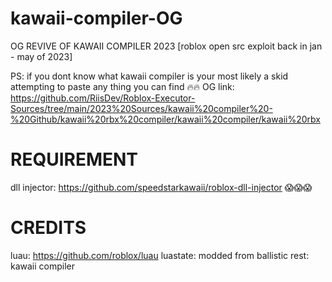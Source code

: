 # kawaii-compiler-OG

OG REVIVE OF KAWAII COMPILER 2023 [roblox open src exploit back in jan - may of 2023]

PS: if you dont know what kawaii compiler is your most likely a skid attempting to paste any thing you can find 🔥🔥
OG link: https://github.com/RiisDev/Roblox-Executor-Sources/tree/main/2023%20Sources/kawaii%20compiler%20-%20Github/kawaii%20rbx%20compiler/kawaii%20compiler/kawaii%20rbx

# REQUIREMENT

dll injector: https://github.com/speedstarkawaii/roblox-dll-injector 😱😱😱

# CREDITS
luau: https://github.com/roblox/luau
luastate: modded from ballistic
rest: kawaii compiler 
